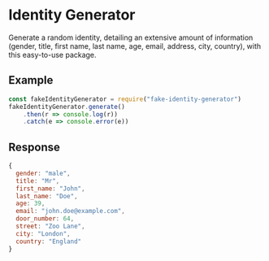 # Identity Generator
Generate a random identity, detailing an extensive amount of information (gender, title, first name, last name, age, email, address, city, country), with this easy-to-use package.

## Example
```js
const fakeIdentityGenerator = require("fake-identity-generator")
fakeIdentityGenerator.generate()
    .then(r => console.log(r))
    .catch(e => console.error(e))
```

## Response
```js
{
  gender: "male",
  title: "Mr",
  first_name: "John",
  last_name: "Doe",
  age: 39,
  email: "john.doe@example.com",
  door_number: 64,
  street: "Zoo Lane",
  city: "London",
  country: "England"
}
```
